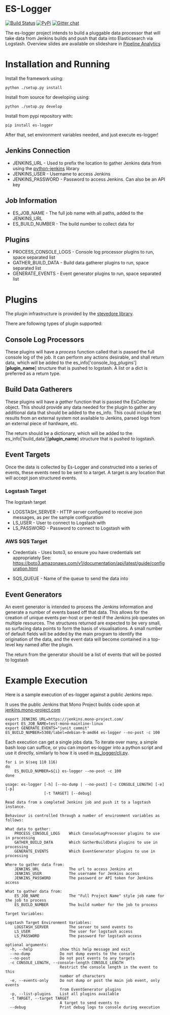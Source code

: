 ES-Logger
=========

[![Build Status](https://travis-ci.org/CiscoDevNet/es-logger.svg?branch=master)](https://travis-ci.org/CiscoDevNet/es-logger) [![PyPi](https://img.shields.io/pypi/v/es-logger.svg)](https://pypi.org/project/es-logger/) [![Gitter chat](https://badges.gitter.im/es-logger.png)](https://gitter.im/es-logger)

The es-logger project intends to build a pluggable data processor that will take data from
Jenkins builds and push that data into Elasticsearch via Logstash.  Overview slides are available
on slideshare in [Pipeline Analytics](https://www.slideshare.net/JonPaulSullivan/pipeline-analytics)

# Installation and Running

Install the framework using:

    python ./setup.py install

Install from source for developing using:

    python ./setup.py develop

Install from pypi repository with:

    pip install es-logger

After that, set environment variables needed, and just execute es-logger!

## Jenkins Connection
* JENKINS_URL - Used to prefix the location to gather Jenkins data from using the
[python-jenkins](https://python-jenkins.readthedocs.io/en/latest/) library
* JENKINS_USER - Username to access Jenkins
* JENKINS_PASSWORD - Password to access Jenkins.  Can also be an API key

## Job Information
* ES_JOB_NAME - The full job name with all paths, added to the JENKINS_URL
* ES_BUILD_NUMBER - The build number to collect data for

## Plugins
* PROCESS_CONSOLE_LOGS - Console log processor plugins to run, space separated list
* GATHER_BUILD_DATA - Build data gatherer plugins to run, space separated list
* GENERATE_EVENTS - Event generator plugins to run, space separated list

# Plugins

The plugin infrastructure is provided by the
[stevedore library](https://pypi.python.org/pypi/stevedore).

There are following types of plugin supported:

## Console Log Processors

These plugins will have a *process* function called that is passed the full console log
of the job.  It can perform any actions desirable, and shall return data, which will be
added to the es_info['console_log_plugins'][**plugin_name**] structure that is pushed to
logstash.  A list or a dict is preferred as a return type.

## Build Data Gatherers

These plugins will have a *gather* function that is passed the EsCollector object.  This
should provide any data needed for the plugin to gather any additional data that should
be added to the es_info.  This could include test results from an external system not
available to Jenkins, parsed logs from an external piece of hardware, etc.

The return should be a dictionary, which will be added to the
es_info['build_data'][**plugin_name**] structure that is pushed to logstash.

## Event Targets

Once the data is collected by Es-Logger and constructed into a series of events,
these events need to be sent to a target.  A target is any location that will accept
json structured events.

### Logstash Target

The logstash target

* LOGSTASH_SERVER - HTTP server configured to receive json messages, as per the sample
configuration
* LS_USER - User to connect to Logstash with
* LS_PASSWORD - Password to connect to Logstash with

### AWS SQS Target

* Credentials - Uses boto3, so ensure you have credentials set appropriately
  See: https://boto3.amazonaws.com/v1/documentation/api/latest/guide/configuration.html

* SQS_QUEUE - Name of the queue to send the data into

## Event Generators

An event generator is intended to process the Jenkins information and generate a number of
events based off that data.  This allows for the creation of unique events per-host or
per-test if the Jenkins job operates on multiple resources.  The structures returned are
expected to be very small, so surfacing data points to form the basis of visualisations.  A
small number of default fields will be added by the main program to identify the origination
of the data, and the event data will become contained in a top-level key named after the plugin.

The return from the generator should be a list of events that will be posted to logstash

# Example Execution

Here is a sample execution of es-logger against a public Jenkins repo.

It uses the public Jenkins that Mono Project builds code upon at
[jenkins.mono-project.com](https://jenkins.mono-project.com/job/test-mono-mainline-linux/label=debian-9-amd64/)

```
export JENKINS_URL=https://jenkins.mono-project.com/
export ES_JOB_NAME=test-mono-mainline-linux
export GENERATE_EVENTS="junit commit"
ES_BUILD_NUMBER=5308/label=debian-9-amd64 es-logger --no-post -c 100
```

Each execution can get a single jobs data.  To iterate over many, a simple bash loop can
suffice, or you can import es-logger into a python script and use it directly, similarly
to how it is used in [es\_logger/cli.py](es_logger/cli.py).

```
for i in $(seq 110 116)
do
    ES_BUILD_NUMBER=${i} es-logger --no-post -c 100
done
```

```
usage: es-logger [-h] [--no-dump | --no-post] [-c CONSOLE_LENGTH] [-e] [-p]
                 [-t TARGET] [--debug]

Read data from a completed Jenkins job and push it to a logstash instance.

Behaviour is controlled through a number of environment variables as follows:

What data to gather:
    PROCESS_CONSOLE_LOGS    Which ConsoleLogProcessor plugins to use in processing
    GATHER_BUILD_DATA       Which GatherBuildData plugins to use in processing
    GENERATE_EVENTS         Which EventGenerator plugins to use in processing

Where to gather data from:
    JENKINS_URL             The url to access Jenkins at
    JENKINS_USER            The username for Jenkins access
    JENKINS_PASSWORD        The password or API token for Jenkins access

What to gather data from:
    ES_JOB_NAME             The "Full Project Name" style job name for the job to process
    ES_BUILD_NUMBER         The build number for the job to process

Target Variables:

Logstash Target Environment Variables:
    LOGSTASH_SERVER         The server to send events to
    LS_USER                 The user for logstash access
    LS_PASSWORD             The password for logstash access

optional arguments:
  -h, --help            show this help message and exit
  --no-dump             Do not dump events to the console
  --no-post             Do not post events to any targets
  -c CONSOLE_LENGTH, --console-length CONSOLE_LENGTH
                        Restrict the console length in the event to this
                        number of characters
  -e, --events-only     Do not dump or post the main job event, only events
                        from EventGenerator plugins
  -p, --list-plugins    List all plugins available
  -t TARGET, --target TARGET
                        A target to send events to
  --debug               Print debug logs to console during execution
```
